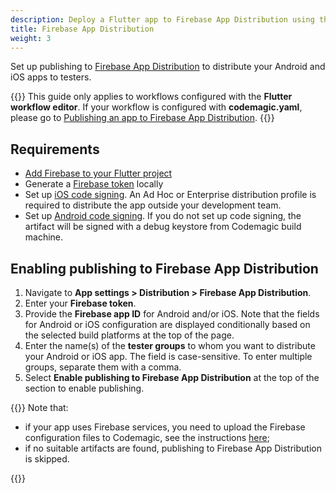 ```yaml
---
description: Deploy a Flutter app to Firebase App Distribution using the Flutter workflow editor
title: Firebase App Distribution
weight: 3
---
```


Set up publishing to [Firebase App Distribution](https://firebase.google.com/docs/app-distribution) to distribute your Android and iOS apps to testers.

{{<notebox>}}
This guide only applies to workflows configured with the **Flutter workflow editor**. If your workflow is configured with **codemagic.yaml**, please go to [Publishing an app to Firebase App Distribution](../publishing-yaml/distribution/#publishing-an-app-to-firebase-app-distribution).
{{</notebox>}}

## Requirements

* [Add Firebase to your Flutter project](https://firebase.google.com/docs/flutter/setup?platform=ios)
* Generate a [Firebase token](https://firebase.google.com/docs/cli#cli-ci-systems) locally
* Set up [iOS code signing](../code-signing/ios-code-signing). An Ad Hoc or Enterprise distribution profile is required to distribute the app outside your development team.
* Set up [Android code signing](../code-signing/android-code-signing). If you do not set up code signing, the artifact will be signed with a debug keystore from Codemagic build machine.

## Enabling publishing to Firebase App Distribution

1. Navigate to **App settings > Distribution > Firebase App Distribution**.
2. Enter your **Firebase token**.
3. Provide the **Firebase app ID** for Android and/or iOS. Note that the fields for Android or iOS configuration are displayed conditionally based on the selected build platforms at the top of the page.
4. Enter the name(s) of the **tester groups** to whom you want to distribute your Android or iOS app. The field is case-sensitive. To enter multiple groups, separate them with a comma.
5. Select **Enable publishing to Firebase App Distribution** at the top of the section to enable publishing.

{{<notebox>}}
Note that:

* if your app uses Firebase services, you need to upload the Firebase configuration files to Codemagic, see the instructions [here](../knowledge-base/load-firebase-configuration/); 
* if no suitable artifacts are found, publishing to Firebase App Distribution is skipped.

{{</notebox>}}

